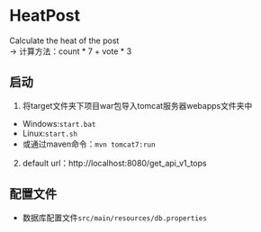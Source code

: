 # HeatPost
Calculate the heat of the post  
-> 计算方法：count * 7 + vote * 3
## 启动
1. 将target文件夹下项目war包导入tomcat服务器webapps文件夹中  
- Windows:`start.bat`  
- Linux:`start.sh`  
- 或通过maven命令：`mvn tomcat7:run`  
2. default url：http://localhost:8080/get_api_v1_tops
## 配置文件
- 数据库配置文件`src/main/resources/db.properties`
